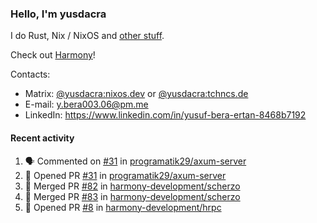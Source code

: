 ### Hello, I'm yusdacra

I do Rust, Nix / NixOS and [other stuff](https://yusdacra.gitlab.io/about).

Check out [Harmony](https://github.com/harmony-development)!

Contacts:
- Matrix: [@yusdacra:nixos.dev](https://matrix.to/#/@yusdacra:nixos.dev) or [@yusdacra:tchncs.de](https://matrix.to/#/@yusdacra:tchncs.de)
- E-mail: y.bera003.06@pm.me
- LinkedIn: https://www.linkedin.com/in/yusuf-bera-ertan-8468b7192

#### Recent activity

<!--START_SECTION:activity-->
1. 🗣 Commented on [#31](https://github.com/programatik29/axum-server/issues/31) in [programatik29/axum-server](https://github.com/programatik29/axum-server)
2. 💪 Opened PR [#31](https://github.com/programatik29/axum-server/pull/31) in [programatik29/axum-server](https://github.com/programatik29/axum-server)
3. 🎉 Merged PR [#82](https://github.com/harmony-development/scherzo/pull/82) in [harmony-development/scherzo](https://github.com/harmony-development/scherzo)
4. 🎉 Merged PR [#83](https://github.com/harmony-development/scherzo/pull/83) in [harmony-development/scherzo](https://github.com/harmony-development/scherzo)
5. 💪 Opened PR [#8](https://github.com/harmony-development/hrpc/pull/8) in [harmony-development/hrpc](https://github.com/harmony-development/hrpc)
<!--END_SECTION:activity-->

